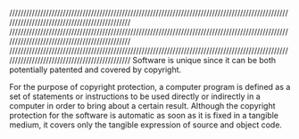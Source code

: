 //////////////////////////////////////////////////////////////////////////////////////////////////////////////////////////////////////////////
//////////////////////////////////////////////////////////////////////////////////////////////////////////////////////////////////////////////
//////////////////////////////////////////////////////////////////////////////////////////////////////////////////////////////////////////////
Software is unique since it can be both potentially patented and covered by copyright.

For the purpose of copyright protection, a computer program is defined as a set of statements or instructions to be used directly or indirectly in a computer in order to bring about a certain result. Although the copyright protection for the software is automatic as soon as it is fixed in a tangible medium, it covers only the tangible expression of source and object code.